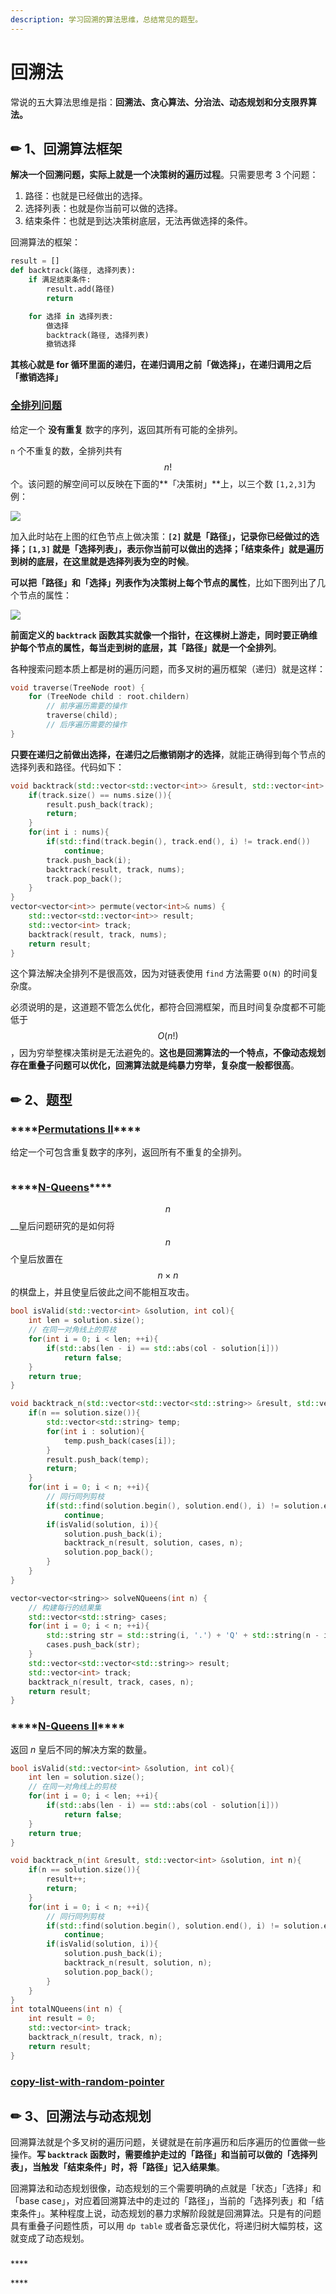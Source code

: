```yaml
---
description: 学习回溯的算法思维，总结常见的题型。
---
```


# 回溯法

常说的五大算法思维是指：**回溯法、贪心算法、分治法、动态规划和分支限界算法。**

## ✏ 1、回溯算法框架

**解决一个回溯问题，实际上就是一个决策树的遍历过程**。只需要思考 3 个问题：

1. 路径：也就是已经做出的选择。
2. 选择列表：也就是你当前可以做的选择。
3. 结束条件：也就是到达决策树底层，无法再做选择的条件。

回溯算法的框架：

```python
result = []
def backtrack(路径, 选择列表):
    if 满足结束条件:
        result.add(路径)
        return

    for 选择 in 选择列表:
        做选择
        backtrack(路径, 选择列表)
        撤销选择
```

**其核心就是 for 循环里面的递归，在递归调用之前「做选择」，在递归调用之后「撤销选择」**

### [全排列问题](https://leetcode-cn.com/problems/permutations/)

 给定一个 **没有重复** 数字的序列，返回其所有可能的全排列。

`n` 个不重复的数，全排列共有 $$n!$$ 个。该问题的解空间可以反映在下面的**「决策树」**上，以三个数 `[1,2,3]`为例：

![](../.gitbook/assets/99.jpg)

加入此时站在上图的红色节点上做决策：**`[2]` 就是「路径」，记录你已经做过的选择；`[1,3]` 就是「选择列表」，表示你当前可以做出的选择；「结束条件」就是遍历到树的底层，在这里就是选择列表为空的时候**。

**可以把「路径」和「选择」列表作为决策树上每个节点的属性**，比如下图列出了几个节点的属性：

![](../.gitbook/assets/98.jpg)

**前面定义的 `backtrack` 函数其实就像一个指针，在这棵树上游走，同时要正确维护每个节点的属性，每当走到树的底层，其「路径」就是一个全排列**。

各种搜索问题本质上都是树的遍历问题，而多叉树的遍历框架（递归）就是这样：

```cpp
void traverse(TreeNode root) {
    for (TreeNode child : root.childern)
        // 前序遍历需要的操作
        traverse(child);
        // 后序遍历需要的操作
}
```

**只要在递归之前做出选择，在递归之后撤销刚才的选择**，就能正确得到每个节点的选择列表和路径。代码如下：

```cpp
void backtrack(std::vector<std::vector<int>> &result, std::vector<int> &track, std::vector<int>& nums){
    if(track.size() == nums.size()){
        result.push_back(track);
        return;
    }
    for(int i : nums){
        if(std::find(track.begin(), track.end(), i) != track.end())
            continue;
        track.push_back(i);
        backtrack(result, track, nums);
        track.pop_back();
    }
}
vector<vector<int>> permute(vector<int>& nums) {
    std::vector<std::vector<int>> result;
    std::vector<int> track;
    backtrack(result, track, nums);
    return result;
}
```

这个算法解决全排列不是很高效，因为对链表使用 `find` 方法需要 `O(N)` 的时间复杂度。

必须说明的是，这道题不管怎么优化，都符合回溯框架，而且时间复杂度都不可能低于 $$O(n!)$$ ，因为穷举整棵决策树是无法避免的。**这也是回溯算法的一个特点，不像动态规划存在重叠子问题可以优化，回溯算法就是纯暴力穷举，复杂度一般都很高**。

## ✏ 2、题型

### \*\*\*\*[**Permutations II**](https://leetcode-cn.com/problems/permutations-ii/)\*\*\*\*

给定一个可包含重复数字的序列，返回所有不重复的全排列。

```cpp

```

### \*\*\*\*[**N-Queens**](https://leetcode-cn.com/problems/n-queens/)\*\*\*\*

 $$n$$ __皇后问题研究的是如何将 $$n$$ 个皇后放置在 $$n\times n$$ 的棋盘上，并且使皇后彼此之间不能相互攻击。

```cpp
bool isValid(std::vector<int> &solution, int col){
    int len = solution.size();
    // 在同一对角线上的剪枝
    for(int i = 0; i < len; ++i){
        if(std::abs(len - i) == std::abs(col - solution[i]))
            return false;
    }
    return true;
}

void backtrack_n(std::vector<std::vector<std::string>> &result, std::vector<int> &solution, std::vector<std::string> &cases, int n){
    if(n == solution.size()){
        std::vector<std::string> temp;
        for(int i : solution){
            temp.push_back(cases[i]);
        }
        result.push_back(temp);
        return;
    }
    for(int i = 0; i < n; ++i){
        // 同行同列剪枝
        if(std::find(solution.begin(), solution.end(), i) != solution.end())
            continue;
        if(isValid(solution, i)){
            solution.push_back(i);
            backtrack_n(result, solution, cases, n);
            solution.pop_back();
        }
    }
}

vector<vector<string>> solveNQueens(int n) {
    // 构建每行的结果集
    std::vector<std::string> cases;
    for(int i = 0; i < n; ++i){
        std::string str = std::string(i, '.') + 'Q' + std::string(n - i - 1, '.');
        cases.push_back(str);
    }
    std::vector<std::vector<std::string>> result;
    std::vector<int> track;
    backtrack_n(result, track, cases, n);
    return result;
}
```

### \*\*\*\*[**N-Queens II**](https://leetcode-cn.com/problems/n-queens-ii/)\*\*\*\*

 返回 _n_ 皇后不同的解决方案的数量。

```cpp
bool isValid(std::vector<int> &solution, int col){
    int len = solution.size();
    // 在同一对角线上的剪枝
    for(int i = 0; i < len; ++i){
        if(std::abs(len - i) == std::abs(col - solution[i]))
            return false;
    }
    return true;
}

void backtrack_n(int &result, std::vector<int> &solution, int n){
    if(n == solution.size()){
        result++;
        return;
    }
    for(int i = 0; i < n; ++i){
        // 同行同列剪枝
        if(std::find(solution.begin(), solution.end(), i) != solution.end())
            continue;
        if(isValid(solution, i)){
            solution.push_back(i);
            backtrack_n(result, solution, n);
            solution.pop_back();
        }
    }
}
int totalNQueens(int n) {
    int result = 0;
    std::vector<int> track;
    backtrack_n(result, track, n);
    return result;
}
```

### [copy-list-with-random-pointer](https://leetcode-cn.com/problems/copy-list-with-random-pointer/)



## ✏ 3、回溯法与动态规划

回溯算法就是个多叉树的遍历问题，关键就是在前序遍历和后序遍历的位置做一些操作。**写 `backtrack` 函数时，需要维护走过的「路径」和当前可以做的「选择列表」，当触发「结束条件」时，将「路径」记入结果集**。

回溯算法和动态规划很像，动态规划的三个需要明确的点就是「状态」「选择」和「base case」，对应着回溯算法中的走过的「路径」，当前的「选择列表」和「结束条件」。某种程度上说，动态规划的暴力求解阶段就是回溯算法。只是有的问题具有重叠子问题性质，可以用 `dp table` 或者备忘录优化，将递归树大幅剪枝，这就变成了动态规划。



### 

\*\*\*\*

\*\*\*\*

